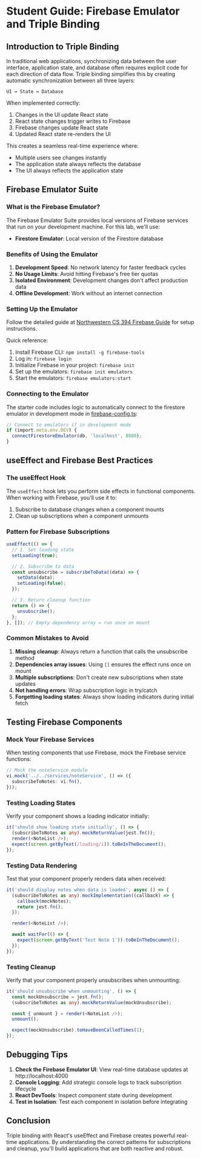 # Student Guide: Firebase Emulator and Triple Binding

## Introduction to Triple Binding

In traditional web applications, synchronizing data between the user interface, application state, and database often requires explicit code for each direction of data flow. Triple binding simplifies this by creating automatic synchronization between all three layers:

```
UI ↔ State ↔ Database
```

When implemented correctly:

1. Changes in the UI update React state
2. React state changes trigger writes to Firebase
3. Firebase changes update React state
4. Updated React state re-renders the UI

This creates a seamless real-time experience where:

- Multiple users see changes instantly
- The application state always reflects the database
- The UI always reflects the application state

## Firebase Emulator Suite

### What is the Firebase Emulator?

The Firebase Emulator Suite provides local versions of Firebase services that run on your development machine. For this lab, we'll use:

- **Firestore Emulator**: Local version of the Firestore database

### Benefits of Using the Emulator

1. **Development Speed**: No network latency for faster feedback cycles
2. **No Usage Limits**: Avoid hitting Firebase's free tier quotas
3. **Isolated Environment**: Development changes don't affect production data
4. **Offline Development**: Work without an internet connection

### Setting Up the Emulator

Follow the detailed guide at [Northwestern CS 394 Firebase Guide](https://courses.cs.northwestern.edu/394/guides/firebase-notes.php#data-binding) for setup instructions.

Quick reference:

1. Install Firebase CLI: `npm install -g firebase-tools`
2. Log in: `firebase login`
3. Initialize Firebase in your project: `firebase init`
4. Set up the emulators: `firebase init emulators`
5. Start the emulators: `firebase emulators:start`

### Connecting to the Emulator

The starter code includes logic to automatically connect to the firestore emulator in development mode in [firebase-config.ts](src/firebase/firebase-config.ts):

```typescript
// Connect to emulators if in development mode
if (import.meta.env.DEV) {
  connectFirestoreEmulator(db, 'localhost', 8080);
}
```

## useEffect and Firebase Best Practices

### The useEffect Hook

The `useEffect` hook lets you perform side effects in functional components. When working with Firebase, you'll use it to:

1. Subscribe to database changes when a component mounts
2. Clean up subscriptions when a component unmounts

### Pattern for Firebase Subscriptions

```typescript
useEffect(() => {
  // 1. Set loading state
  setLoading(true);

  // 2. Subscribe to data
  const unsubscribe = subscribeToData((data) => {
    setData(data);
    setLoading(false);
  });

  // 3. Return cleanup function
  return () => {
    unsubscribe();
  };
}, []); // Empty dependency array = run once on mount
```

### Common Mistakes to Avoid

1. **Missing cleanup**: Always return a function that calls the unsubscribe method
2. **Dependencies array issues**: Using `[]` ensures the effect runs once on mount
3. **Multiple subscriptions**: Don't create new subscriptions when state updates
4. **Not handling errors**: Wrap subscription logic in try/catch
5. **Forgetting loading states**: Always show loading indicators during initial fetch

## Testing Firebase Components

### Mock Your Firebase Services

When testing components that use Firebase, mock the Firebase service functions:

```typescript
// Mock the noteService module
vi.mock('../../services/noteService', () => ({
  subscribeToNotes: vi.fn(),
}));
```

### Testing Loading States

Verify your component shows a loading indicator initially:

```typescript
it('should show loading state initially', () => {
  (subscribeToNotes as any).mockReturnValue(jest.fn());
  render(<NoteList />);
  expect(screen.getByText(/loading/i)).toBeInTheDocument();
});
```

### Testing Data Rendering

Test that your component properly renders data when received:

```typescript
it('should display notes when data is loaded', async () => {
  (subscribeToNotes as any).mockImplementation((callback) => {
    callback(mockNotes);
    return jest.fn();
  });

  render(<NoteList />);

  await waitFor(() => {
    expect(screen.getByText('Test Note 1')).toBeInTheDocument();
  });
});
```

### Testing Cleanup

Verify that your component properly unsubscribes when unmounting:

```typescript
it('should unsubscribe when unmounting', () => {
  const mockUnsubscribe = jest.fn();
  (subscribeToNotes as any).mockReturnValue(mockUnsubscribe);

  const { unmount } = render(<NoteList />);
  unmount();

  expect(mockUnsubscribe).toHaveBeenCalledTimes(1);
});
```

## Debugging Tips

1. **Check the Firebase Emulator UI**: View real-time database updates at http://localhost:4000
2. **Console Logging**: Add strategic console logs to track subscription lifecycle
3. **React DevTools**: Inspect component state during development
4. **Test in Isolation**: Test each component in isolation before integrating

## Conclusion

Triple binding with React's useEffect and Firebase creates powerful real-time applications. By understanding the correct patterns for subscriptions and cleanup, you'll build applications that are both reactive and robust.
